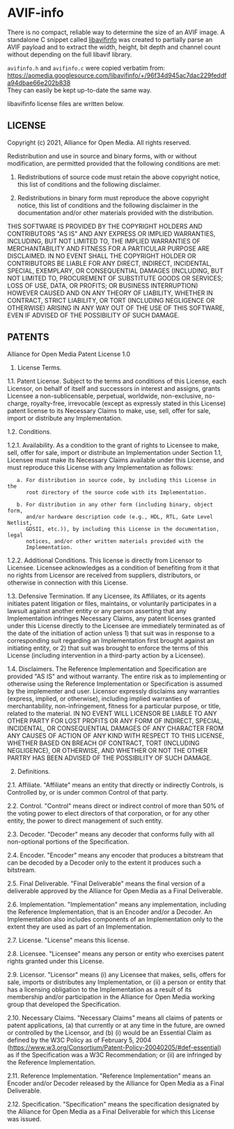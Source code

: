 # AVIF-info

There is no compact, reliable way to determine the size of an AVIF image. A
standalone C snippet called
[libavifinfo](https://aomedia.googlesource.com/libavifinfo) was created to
partially parse an AVIF payload and to extract the width, height, bit depth and
channel count without depending on the full libavif library.

`avifinfo.h` and `avifinfo.c` were copied verbatim from: \
https://aomedia.googlesource.com/libavifinfo/+/96f34d945ac7dac229feddfa94dbae66e202b838 \
They can easily be kept up-to-date the same way.

libavifinfo license files are written below.

## LICENSE

Copyright (c) 2021, Alliance for Open Media. All rights reserved.

Redistribution and use in source and binary forms, with or without
modification, are permitted provided that the following conditions
are met:

1. Redistributions of source code must retain the above copyright
   notice, this list of conditions and the following disclaimer.

2. Redistributions in binary form must reproduce the above copyright
   notice, this list of conditions and the following disclaimer in
   the documentation and/or other materials provided with the
   distribution.

THIS SOFTWARE IS PROVIDED BY THE COPYRIGHT HOLDERS AND CONTRIBUTORS
"AS IS" AND ANY EXPRESS OR IMPLIED WARRANTIES, INCLUDING, BUT NOT
LIMITED TO, THE IMPLIED WARRANTIES OF MERCHANTABILITY AND FITNESS
FOR A PARTICULAR PURPOSE ARE DISCLAIMED. IN NO EVENT SHALL THE
COPYRIGHT HOLDER OR CONTRIBUTORS BE LIABLE FOR ANY DIRECT, INDIRECT,
INCIDENTAL, SPECIAL, EXEMPLARY, OR CONSEQUENTIAL DAMAGES (INCLUDING,
BUT NOT LIMITED TO, PROCUREMENT OF SUBSTITUTE GOODS OR SERVICES;
LOSS OF USE, DATA, OR PROFITS; OR BUSINESS INTERRUPTION) HOWEVER
CAUSED AND ON ANY THEORY OF LIABILITY, WHETHER IN CONTRACT, STRICT
LIABILITY, OR TORT (INCLUDING NEGLIGENCE OR OTHERWISE) ARISING IN
ANY WAY OUT OF THE USE OF THIS SOFTWARE, EVEN IF ADVISED OF THE
POSSIBILITY OF SUCH DAMAGE.

## PATENTS

Alliance for Open Media Patent License 1.0

1. License Terms.

1.1. Patent License. Subject to the terms and conditions of this License, each
     Licensor, on behalf of itself and successors in interest and assigns,
     grants Licensee a non-sublicensable, perpetual, worldwide, non-exclusive,
     no-charge, royalty-free, irrevocable (except as expressly stated in this
     License) patent license to its Necessary Claims to make, use, sell, offer
     for sale, import or distribute any Implementation.

1.2. Conditions.

1.2.1. Availability. As a condition to the grant of rights to Licensee to make,
       sell, offer for sale, import or distribute an Implementation under
       Section 1.1, Licensee must make its Necessary Claims available under
       this License, and must reproduce this License with any Implementation
       as follows:

       a. For distribution in source code, by including this License in the
          root directory of the source code with its Implementation.

       b. For distribution in any other form (including binary, object form,
          and/or hardware description code (e.g., HDL, RTL, Gate Level Netlist,
          GDSII, etc.)), by including this License in the documentation, legal
          notices, and/or other written materials provided with the
          Implementation.

1.2.2. Additional Conditions. This license is directly from Licensor to
       Licensee.  Licensee acknowledges as a condition of benefiting from it
       that no rights from Licensor are received from suppliers, distributors,
       or otherwise in connection with this License.

1.3. Defensive Termination. If any Licensee, its Affiliates, or its agents
     initiates patent litigation or files, maintains, or voluntarily
     participates in a lawsuit against another entity or any person asserting
     that any Implementation infringes Necessary Claims, any patent licenses
     granted under this License directly to the Licensee are immediately
     terminated as of the date of the initiation of action unless 1) that suit
     was in response to a corresponding suit regarding an Implementation first
     brought against an initiating entity, or 2) that suit was brought to
     enforce the terms of this License (including intervention in a third-party
     action by a Licensee).

1.4. Disclaimers. The Reference Implementation and Specification are provided
     "AS IS" and without warranty. The entire risk as to implementing or
     otherwise using the Reference Implementation or Specification is assumed
     by the implementer and user. Licensor expressly disclaims any warranties
     (express, implied, or otherwise), including implied warranties of
     merchantability, non-infringement, fitness for a particular purpose, or
     title, related to the material. IN NO EVENT WILL LICENSOR BE LIABLE TO
     ANY OTHER PARTY FOR LOST PROFITS OR ANY FORM OF INDIRECT, SPECIAL,
     INCIDENTAL, OR CONSEQUENTIAL DAMAGES OF ANY CHARACTER FROM ANY CAUSES OF
     ACTION OF ANY KIND WITH RESPECT TO THIS LICENSE, WHETHER BASED ON BREACH
     OF CONTRACT, TORT (INCLUDING NEGLIGENCE), OR OTHERWISE, AND WHETHER OR
     NOT THE OTHER PARTRY HAS BEEN ADVISED OF THE POSSIBILITY OF SUCH DAMAGE.

2. Definitions.

2.1. Affiliate.  "Affiliate" means an entity that directly or indirectly
     Controls, is Controlled by, or is under common Control of that party.

2.2. Control. "Control" means direct or indirect control of more than 50% of
     the voting power to elect directors of that corporation, or for any other
     entity, the power to direct management of such entity.

2.3. Decoder.  "Decoder" means any decoder that conforms fully with all
     non-optional portions of the Specification.

2.4. Encoder.  "Encoder" means any encoder that produces a bitstream that can
     be decoded by a Decoder only to the extent it produces such a bitstream.

2.5. Final Deliverable.  "Final Deliverable" means the final version of a
     deliverable approved by the Alliance for Open Media as a Final
     Deliverable.

2.6. Implementation.  "Implementation" means any implementation, including the
     Reference Implementation, that is an Encoder and/or a Decoder. An
     Implementation also includes components of an Implementation only to the
     extent they are used as part of an Implementation.

2.7. License. "License" means this license.

2.8. Licensee. "Licensee" means any person or entity who exercises patent
     rights granted under this License.

2.9. Licensor.  "Licensor" means (i) any Licensee that makes, sells, offers
     for sale, imports or distributes any Implementation, or (ii) a person
     or entity that has a licensing obligation to the Implementation as a
     result of its membership and/or participation in the Alliance for Open
     Media working group that developed the Specification.

2.10. Necessary Claims.  "Necessary Claims" means all claims of patents or
      patent applications, (a) that currently or at any time in the future,
      are owned or controlled by the Licensor, and (b) (i) would be an
      Essential Claim as defined by the W3C Policy as of February 5, 2004
      (https://www.w3.org/Consortium/Patent-Policy-20040205/#def-essential)
      as if the Specification was a W3C Recommendation; or (ii) are infringed
      by the Reference Implementation.

2.11. Reference Implementation. "Reference Implementation" means an Encoder
      and/or Decoder released by the Alliance for Open Media as a Final
      Deliverable.

2.12. Specification. "Specification" means the specification designated by
      the Alliance for Open Media as a Final Deliverable for which this
      License was issued.

